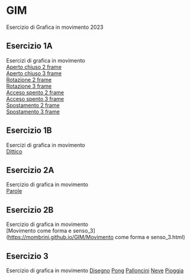 # GIM
Esercizio di Grafica in movimento 2023

## Esercizio 1A
Esercizi di grafica in movimento  
[Aperto chiuso 2 frame](https://mombrini.github.io/GIM/Esercizio_1A/aperto_chiuso_2.html)  
[Aperto chiuso 3 frame](https://mombrini.github.io/GIM/Esercizio_1A/aperto_chiuso_3.html)   
[Rotazione 2 frame](https://mombrini.github.io/GIM/Esercizio_1A/rotazione_2.html)   
[Rotazione 3 frame](https://mombrini.github.io/GIM/Esercizio_1A/rotazione_3.html)  
[Acceso spento 2 frame](https://mombrini.github.io/GIM/Esercizio_1A/acceso_spento_2.html)    
[Acceso spento 3 frame](https://mombrini.github.io/GIM/Esercizio_1A/acceso_spento_3.html)  
[Spostamento 2 frame](https://mombrini.github.io/GIM/Esercizio_1A/spostamento_2.html)  
[Spostamento 3 frame](https://mombrini.github.io/GIM/Esercizio_1A/spostamento_3.html)  

## Esercizio 1B
Esercizi di grafica in movimento  
[Dittico](https://mombrini.github.io/GIM/Esercizio_1B/indexB)  

## Esercizio 2A
Esercizio di grafica in movimento  
[Parole](https://mombrini.github.io/GIM/Esercizio_2A_index)  

## Esercizio 2B
Esercizio di grafica in movimento  
[Movimento come forma e senso_3](https://mombrini.github.io/GIM/Movimento come forma e senso_3.html)

## Esercizio 3
Esercizio di grafica in movimento
[Disegno](https://mombrini.github.io/GIM/index.html)
[Pong](https://mombrini.github.io/GIM/index.html)
[Palloncini](https://mombrini.github.io/GIM/index.html)
[Neve](https://mombrini.github.io/GIM/index.html)
[Pioggia](https://mombrini.github.io/GIM/index.html)








